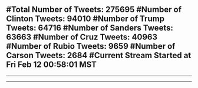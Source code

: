 #Total Number of Tweets: 275695 
#Number of Clinton Tweets: 94010
#Number of Trump Tweets: 64716
#Number of Sanders Tweets: 63663
#Number of Cruz Tweets: 40963
#Number of Rubio Tweets: 9659
#Number of Carson Tweets: 2684
#Current Stream Started at Fri Feb 12 00:58:01 MST
---
---
---
